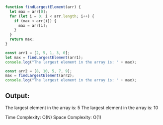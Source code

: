 ```Javascript

function findLargestElement(arr) {
  let max = arr[0];
  for (let i = 0; i < arr.length; i++) {
    if (max < arr[i]) {
      max = arr[i];
    }
  }
  return max;
}

const arr1 = [2, 5, 1, 3, 0];
let max = findLargestElement(arr1);
console.log("The largest element in the array is: " + max);

const arr2 = [8, 10, 5, 7, 9];
max = findLargestElement(arr2);
console.log("The largest element in the array is: " + max);

```
## Output:

The largest element in the array is: 5
The largest element in the array is: 10

Time Complexity: O(N)
Space Complexity: O(1)
